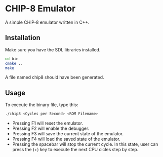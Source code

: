 # CHIP-8 Emulator
A simple CHIP-8 emulator written in C++.
## Installation
Make sure you have the SDL libraries installed.
```Bash
cd bin 
cmake .. 
make 
```
A file named chip8 should have been generated.
## Usage
To execute the binary file, type this:
```Bash
./chip8 <Cycles per Second> <ROM Filename>
```
- Pressing F1 will reset the emulator.
- Pressing F2 will enable the debugger.
- Pressing F3 will save the current state of the emulator.
- Pressing F4 will load the saved state of the emulator.
- Pressing the spacebar will stop the current cycle. In this state, user can press the (+) key to execute the next CPU cicles step by step.
